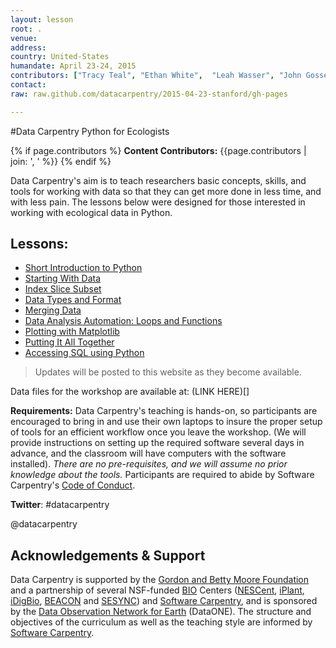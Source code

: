 ```yaml
---
layout: lesson
root: .
venue: 
address:
country: United-States
humandate: April 23-24, 2015
contributors: ["Tracy Teal", "Ethan White",  "Leah Wasser", "John Gosset", "Mariela Perignon"]
contact: 
raw: raw.github.com/datacarpentry/2015-04-23-stanford/gh-pages

---
```


#Data Carpentry Python for Ecologists 

<!-- This block displays the instructors' names if they are available. -->
{% if page.contributors %}
  **Content Contributors:**
  {{page.contributors | join: ', ' %}}
{% endif %}


Data Carpentry's aim is to teach researchers basic concepts, skills,
and tools for working with data so that they can get more done in less
time, and with less pain. The lessons below were designed for those interested in 
working with ecological data in Python. 

## Lessons:

* [Short Introduction to Python](./00-short-introduction-to-Python)
* [Starting With Data](./01-starting-with-data)
* [Index Slice Subset](./02-index-slice-subset)
* [Data Types and Format](./03-data-types-and-format) 
* [Merging Data](./04-merging-data)
* [Data Analysis Automation: Loops and Functions](./05-loops-and-functions)
* [Plotting with Matplotlib](./06-plotting-with-matplotlib)
* [Putting It All Together](./07-putting-it-all-together)
* [Accessing SQL using Python](./08-working-with-sql)


>Updates will be posted to this website as they become available.

Data files for the workshop are available at: (LINK HERE)[]





<p>
  <strong>Requirements:</strong>
Data Carpentry's teaching is hands-on, so participants are encouraged to bring in and use their own laptops to insure the proper setup of tools for an efficient workflow once you leave the workshop.  (We will provide instructions on setting up the required software several days in advance, and the classroom will have computers with the software installed). <em> There are no pre-requisites, and we will assume no prior knowledge about the tools.</em> Participants are required to abide by Software Carpentry's
<a href="http://software-carpentry.org/conduct.html">Code of Conduct</a>.
</p>




<p><strong>Twitter</strong>: #datacarpentry</p> @datacarpentry


<h2>Acknowledgements &amp; Support</h2>
<!--
<div class="pull-right" style="max-width: 320px; padding-left: 6px;">
</div>
-->
<p>
Data Carpentry is supported by the <a href=http://http://www.moore.org/>Gordon and Betty Moore Foundation</a> and a partnership of several NSF-funded <a href="http://www.nsf.gov/dir/index.jsp?org=BIO" target="_blank">BIO</a> Centers (<a href="http://nescent.org" target="_blank">NESCent</a>, <a href="http://iplantcollaborative.org" target="_blank">iPlant</a>, <a href="http://idigbio.org" target="_blank">iDigBio</a>, <a href="http://beacon-center.org/" target="_blank">BEACON</a> and <a href="http://sesync.org" target="_blank">SESYNC</a>) and <a href="http://software-carpentry.org" target="_blank">Software Carpentry</a>, and is sponsored by the <a href="http://dataone.org" target="_blank">Data Observation Network for Earth</a> (DataONE). The structure and objectives of the curriculum as well as the teaching style are informed by <a href="http://software-carpentry.org" target="_blank">Software Carpentry</a>.
</p>




<!--
    Edit the setup instructions in _includes/setup.html to reflect your bootcamp.
    (In particular, most bootcamps teach either Python or R, not both.)




<h2>Additional Resources</h2>

<h3>shell</h3>
<ul>
<li><a href=http://fosswire.com/post/2007/08/unixlinux-command-cheat-sheet/>Unix/Linux Command Reference</a>
<li><a href=https://github.com/swcarpentry/boot-camps/blob/master/shell/shell_cheatsheet.md
>Shell cheat sheet</a>
<li><a href=http://software-carpentry.org/v4/shell/index.html>Software Carpentry shell lessons</a>
</ul>

<h3>R</h3>

<b>Where to learn more about R</b>
<ul>
<li><a href=http://www.statmethods.net/>http://www.statmethods.net/</a> - good for data organization, basics stats and graphs
<li><a href=http://www.gardenersown.co.uk/Education/Lectures/R/anova.htm>http://www.gardenersown.co.uk/Education/Lectures/R/anova.htm</a> - basic parametric and non-parametric stats
<li><a href=http://www.cyclismo.org/tutorial/R/index.html>http://www.cyclismo.org/tutorial/R/index.html</a> - R tutorial
<li><a href=http://www.amazon.com/R-Action-Robert-Kabacoff/dp/1935182390>R in Action</a> - good book as an R reference
<li><a href=http://www.twotorials.com/>http://www.twotorials.com/</a>
<li><a href=http://www.r-bloggers.com/>http://www.r-bloggers.com/</a>
<li><a href=http://tryr.codeschool.com/>http://tryr.codeschool.com/</a>
<li><a href=http://adv-r.had.co.nz/>Advanced R Programming by Hadley Wickham</a>
<li><a href=http://www.computerworld.com/s/article/9239625/Beginner_s_guide_to_R_Introduction>Beginner's Guide to R from Computer World</a>
<li><a href=http://www.scoop.it/t/r-for-journalists>R for Journalists</a>
<li><a href=http://www.r-bloggers.com/>R Bloggers</a>
<li><a href=http://www.inside-r.org/>inside-R</a> 
<li><a href=http://ropensci.org/>rOpenSci</a>
</ul>



<!--
<h2>Setup</h2>

<p>
  To participate in a Data Carpentry workshop, 
  you will need working copies of the software described below.
  Please make sure to install everything
  (or at least to download the installers)
  <em>before</em> the start of your bootcamp. 
  
Participants should bring and use their own laptops to insure the proper setup of tools for an efficient workflow once you leave the workshop.
  
  
</p>

{% include setup.html %}
-->


